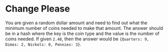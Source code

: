 # Change Please

You are given a random dollar amount and need to find out what the minimum number of coins needed to make that amount. The answer should be in a hash where the key is the coin type and the value is the number of coins needed. If given ``2.48``, then the answer would be ``{Quarters: 9, Dimes: 2, Nickels: 0, Pennies: 3}``. 

